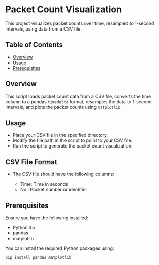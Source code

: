 # Packet Count Visualization

This project visualizes packet counts over time, resampled to 1-second intervals, using data from a CSV file.

## Table of Contents

- [Overview](#overview)
- [Usage](#usage)
- [Prerequisites](#prerequisites)

  
## Overview

This script loads packet count data from a CSV file, converts the time column to a pandas `timedelta` format, resamples the data to 1-second intervals, and plots the packet counts using `matplotlib`.

## Usage

- Place your CSV file in the specified directory.
- Modify the file path in the script to point to your CSV file.
- Run the script to generate the packet count visualization.

## CSV File Format

- The CSV file should have the following columns:

  - Time: Time in seconds
  - No.: Packet number or identifier

## Prerequisites

Ensure you have the following installed:

- Python 3.x
- pandas
- matplotlib

You can install the required Python packages using:

  ```bash
  pip install pandas matplotlib

